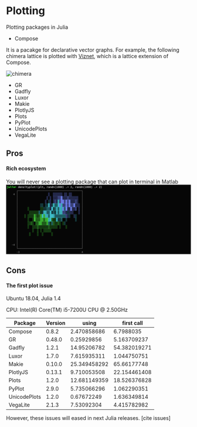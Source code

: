 # Plotting

Plotting packages in Julia

* Compose

It is a pacakge for declarative vector graphs. For example, the following chimera lattice is plotted with [Viznet](https://github.com/GiggleLiu/Viznet.jl), which is a lattice extension of Compose.

![chimera](images/chimera.svg)

* GR
* Gadfly
* Luxor
* Makie
* PlotlyJS
* Plots
* PyPlot
* UnicodePlots
* VegaLite

## Pros
#### Rich ecosystem

You will never see a plotting package that can plot in terminal in Matlab
![unicodeplot](images/unicodeplot.png)

## Cons

#### The first plot issue

Ubuntu 18.04, Julia 1.4 

CPU: Intel(R) Core(TM) i5-7200U CPU @ 2.50GHz

| Package | Version | using | first call |
| ----- | ----- | ----- | ----- |
| Compose | 0.8.2 | 2.470858686 | 6.7988035 |
| GR | 0.48.0 | 0.25929856 | 5.163709237 |
| Gadfly | 1.2.1 | 14.95206782 | 54.382019271 |
| Luxor | 1.7.0 | 7.615935311 | 1.044750751 |
| Makie | 0.10.0 | 25.349458292 | 65.66177748 |
| PlotlyJS | 0.13.1 | 9.710053508 | 22.154461408 |
| Plots | 1.2.0 | 12.681149359 | 18.526376828 |
| PyPlot | 2.9.0 | 5.735066296 | 1.062290351 |
| UnicodePlots | 1.2.0 | 0.67672249 | 1.636349814 |
| VegaLite | 2.1.3 | 7.53092304 | 4.415782982 |

However, these issues will eased in next Julia releases.
[cite issues]
